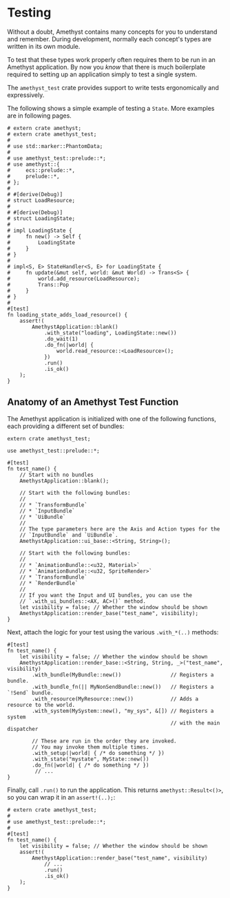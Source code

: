 # Testing

Without a doubt, Amethyst contains many concepts for you to understand and remember. During development, normally each concept's types are written in its own module.

To test that these types work properly often requires them to be run in an Amethyst application. By now you *know* that there is much boilerplate required to setting up an application simply to test a single system.

The `amethyst_test` crate provides support to write tests ergonomically and expressively.

The following shows a simple example of testing a `State`. More examples are in following pages.

```rust,no_run,noplaypen
# extern crate amethyst;
# extern crate amethyst_test;
#
# use std::marker::PhantomData;
#
# use amethyst_test::prelude::*;
# use amethyst::{
#     ecs::prelude::*,
#     prelude::*,
# };
#
# #[derive(Debug)]
# struct LoadResource;
#
# #[derive(Debug)]
# struct LoadingState;
#
# impl LoadingState {
#     fn new() -> Self {
#         LoadingState
#     }
# }
#
# impl<S, E> StateHandler<S, E> for LoadingState {
#     fn update(&mut self, world: &mut World) -> Trans<S> {
#         world.add_resource(LoadResource);
#         Trans::Pop
#     }
# }
#
#[test]
fn loading_state_adds_load_resource() {
    assert!(
        AmethystApplication::blank()
            .with_state("loading", LoadingState::new())
            .do_wait(1)
            .do_fn(|world| {
                world.read_resource::<LoadResource>();
            })
            .run()
            .is_ok()
    );
}
```

## Anatomy of an Amethyst Test Function

The Amethyst application is initialized with one of the following functions, each providing a different set of bundles:

```rust,no_run,noplaypen
extern crate amethyst_test;

use amethyst_test::prelude::*;

#[test]
fn test_name() {
    // Start with no bundles
    AmethystApplication::blank();

    // Start with the following bundles:
    //
    // * `TransformBundle`
    // * `InputBundle`
    // * `UiBundle`
    //
    // The type parameters here are the Axis and Action types for the
    // `InputBundle` and `UiBundle`.
    AmethystApplication::ui_base::<String, String>();

    // Start with the following bundles:
    //
    // * `AnimationBundle::<u32, Material>`
    // * `AnimationBundle::<u32, SpriteRender>`
    // * `TransformBundle`
    // * `RenderBundle`
    //
    // If you want the Input and UI bundles, you can use the
    // `.with_ui_bundles::<AX, AC>()` method.
    let visibility = false; // Whether the window should be shown
    AmethystApplication::render_base("test_name", visibility);
}
```

Next, attach the logic for your test using the various `.with_*(..)` methods:

```rust,ignore
#[test]
fn test_name() {
    let visibility = false; // Whether the window should be shown
    AmethystApplication::render_base::<String, String, _>("test_name", visibility)
        .with_bundle(MyBundle::new())                // Registers a bundle.
        .with_bundle_fn(|| MyNonSendBundle::new())   // Registers a `!Send` bundle.
        .with_resource(MyResource::new())            // Adds a resource to the world.
        .with_system(MySystem::new(), "my_sys", &[]) // Registers a system
                                                     // with the main dispatcher

        // These are run in the order they are invoked.
        // You may invoke them multiple times.
        .with_setup(|world| { /* do something */ })
        .with_state("mystate", MyState::new())
        .do_fn(|world| { /* do something */ })
         // ...
}
```

Finally, call `.run()` to run the application. This returns `amethyst::Result<()>`, so you can
wrap it in an `assert!(..);`:

```rust,no_run,noplaypen
# extern crate amethyst_test;
#
# use amethyst_test::prelude::*;
#
#[test]
fn test_name() {
    let visibility = false; // Whether the window should be shown
    assert!(
        AmethystApplication::render_base("test_name", visibility)
            // ...
            .run()
            .is_ok()
    );
}
```
